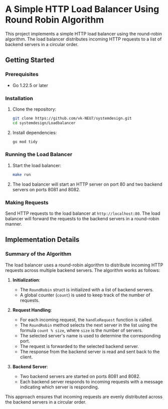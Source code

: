 # A Simple HTTP Load Balancer Using Round Robin Algorithm

This project implements a simple HTTP load balancer using the round-robin algorithm. The load balancer distributes incoming HTTP requests to a list of backend servers in a circular order.

## Getting Started

### Prerequisites

- Go 1.22.5 or later

### Installation

1. Clone the repository:

    ```sh
    git clone https://github.com/vk-NEU7/systemdesign.git
    cd systemdesign/Loadbalancer
    ```

2. Install dependencies:

    ```sh
    go mod tidy
    ```

### Running the Load Balancer

1. Start the load balancer:

    ```sh
    make run
    ```

2. The load balancer will start an HTTP server on port 80 and two backend servers on ports 8081 and 8082.

### Making Requests

Send HTTP requests to the load balancer at `http://localhost:80`. The load balancer will forward the requests to the backend servers in a round-robin manner.

## Implementation Details

### Summary of the Algorithm

The load balancer uses a round-robin algorithm to distribute incoming HTTP requests across multiple backend servers. The algorithm works as follows:

1. **Initialization**:
    - The `RoundRobin` struct is initialized with a list of backend servers.
    - A global counter (`count`) is used to keep track of the number of requests.

2. **Request Handling**:
    - For each incoming request, the `handleRequest` function is called.
    - The `RoundRobin` method selects the next server in the list using the formula `count % size`, where `size` is the number of servers.
    - The selected server's name is used to determine the corresponding port.
    - The request is forwarded to the selected backend server.
    - The response from the backend server is read and sent back to the client.

3. **Backend Server**:
    - Two backend servers are started on ports 8081 and 8082.
    - Each backend server responds to incoming requests with a message indicating which server is responding.

This approach ensures that incoming requests are evenly distributed across the backend servers in a circular order.
